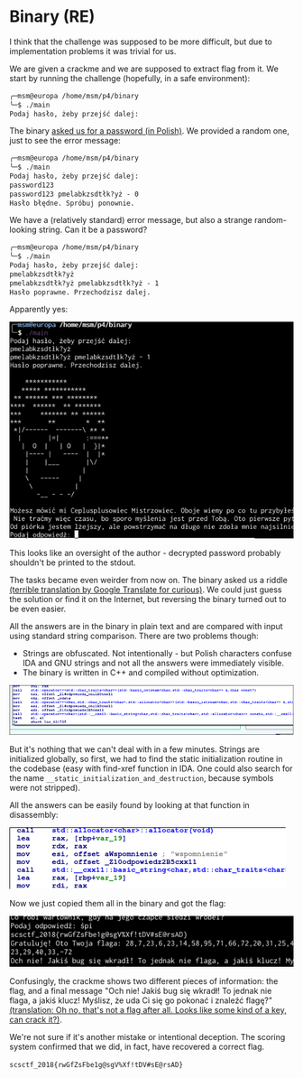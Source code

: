 # Binary (RE)

I think that the challenge was supposed to be more difficult, but due to
implementation problems it was trivial for us.

We are given a crackme and we are supposed to extract flag from it. We start
by running the challenge (hopefully, in a safe environment):

```
╭─msm@europa /home/msm/p4/binary
╰─$ ./main
Podaj hasło, żeby przejść dalej:
```

The binary  [asked us for a password (in Polish)](https://translate.google.com/#auto/en/Podaj%20hasło%2C%20żeby%20przejść%20dalej). We provided a random one, just to see the error message:

```
╭─msm@europa /home/msm/p4/binary
╰─$ ./main
Podaj hasło, żeby przejść dalej:
password123
password123 pmelabkzsdtłk?yż - 0
Hasło błędne. Spróbuj ponownie.
```

We have a (relatively standard) error message, but also a strange random-looking string. Can it be a password?

```
╭─msm@europa /home/msm/p4/binary
╰─$ ./main
Podaj hasło, żeby przejść dalej:
pmelabkzsdtłk?yż
pmelabkzsdtłk?yż pmelabkzsdtłk?yż - 1
Hasło poprawne. Przechodzisz dalej.
```

Apparently yes:

![](screen.png)

This looks like an oversight of the author - decrypted password probably shouldn't be printed to the stdout.

The tasks became even weirder from now on. The binary asked us a riddle [(terrible translation by Google Translate for curious)](https://translate.google.com/#auto/en/Od%20pi%C3%B3rka%20jestem%20l%C5%BCejszy%2C%20ale%20powstrzyma%C4%87%20na%20d%C5%82ugo%20nie%20zdo%C5%82a%20mnie%20najsilniejszy.%20Czym%20jestem%3F). We could just guess the solution or find it on the Internet, but reversing the binary turned out to be even easier.

All the answers are in the binary in plain text and are compared with input using standard string comparison. There are two problems though:

- Strings are obfuscated. Not intentionally - but Polish characters confuse IDA and GNU strings and not all the answers were immediately visible.
- The binary is written in C++ and compiled without optimization.

![](comparsion.png)

But it's nothing that we can't deal with in a few minutes. Strings are initialized globally, so first, we had to find the static initialization routine in the codebase (easy with find-xref function in IDA. One could also search for the name  `__static_initialization_and_destruction`, because symbols were not stripped).

All the answers can be easily found by looking at that function in disassembly:

![](init.png)

Now we just copied them all in the binary and got the flag:

![](flag.png)

Confusingly, the crackme shows two different pieces of information: the flag,
and a final message "Och nie! Jakiś bug się wkradł! To jednak nie flaga, a jakiś klucz! Myślisz, że uda Ci się go pokonać i znaleźć flagę?" [(translation: Oh no, that's not a flag after all. Looks like some kind of a key, can crack it?)](https://translate.google.com/#auto/en/Och%20nie!%20Jaki%C5%9B%20bug%20si%C4%99%20wkrad%C5%82!%20To%20jednak%20nie%20flaga%2C%20a%20jaki%C5%9B%20klucz!%20My%C5%9Blisz%2C%20%C5%BCe%20uda%20Ci%20si%C4%99%20go%20pokona%C4%87%20i%20znale%C5%BA%C4%87%20flag%C4%99%3F).

We're not sure if it's another mistake or intentional deception. The scoring system confirmed that we did, in fact, have recovered a correct flag.

`scsctf_2018{rwGfZsFbe1g@sgV%Xf!tDV#sE@rsAD}`